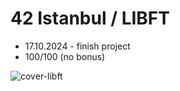 # 42 Istanbul / LIBFT
- 17.10.2024 - finish project
- 100/100 (no bonus)

![cover-libft](https://github.com/user-attachments/assets/d86bd1ce-79ca-4aef-8fcd-8006c432223d)

